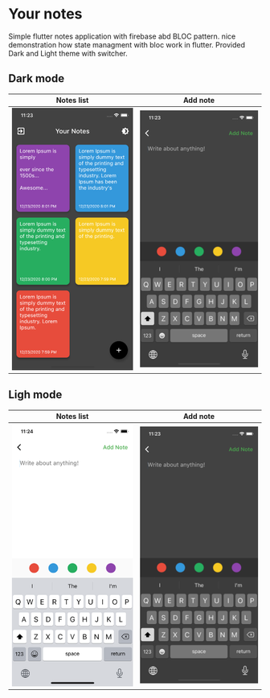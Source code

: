 # Your notes

Simple flutter notes application with firebase abd BLOC pattern. nice demonstration how state managment with bloc work in flutter. Provided Dark and Light theme with switcher. 

## Dark mode

Notes list        |  Add note
:-------------------------:|:-------------------------:
![alt](./images/2.png) |  ![alt](./images/3.png)

## Ligh mode

Notes list        |  Add note
:-------------------------:|:-------------------------:
![alt](./images/4.png)|  ![alt](./images/3.png)











